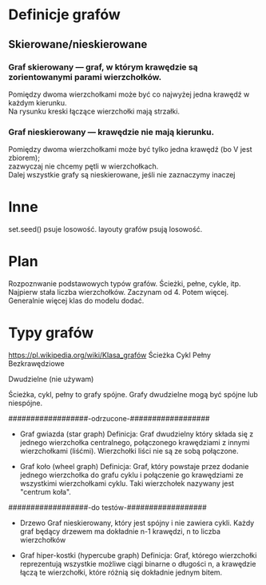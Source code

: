 # Definicje grafów

## Skierowane/nieskierowane

### Graf skierowany — graf, w którym krawędzie są zorientowanymi parami wierzchołków.  
Pomiędzy dwoma wierzchołkami może być co najwyżej jedna krawędź w każdym kierunku.  
Na rysunku kreski łączące wierzchołki mają strzałki.

### Graf nieskierowany — krawędzie nie mają kierunku.  
Pomiędzy dwoma wierzchołkami może być tylko jedna krawędź (bo V jest zbiorem);  
zazwyczaj nie chcemy pętli w wierzchołkach.  
Dalej wszystkie grafy są nieskierowane, jeśli nie zaznaczymy inaczej

# Inne
set.seed() psuje losowość.
layouty grafów psują losowość.

# Plan
Rozpoznwanie podstawowych typów grafów.
Ścieżki, pełne, cykle, itp.
Najpierw stała liczba wierzchołków. Zaczynam od 4. Potem więcej.
Generalnie więcej klas do modelu dodać.

# Typy grafów
https://pl.wikipedia.org/wiki/Klasa_grafów
Ścieżka
Cykl
Pełny
Bezkrawędziowe

Dwudzielne (nie używam)

Ścieżka, cykl, pełny to grafy spójne.
Grafy dwudzielne mogą być spójne lub niespójne. 

##################-odrzucone-##################
- Graf gwiazda (star graph)
Definicja: Graf dwudzielny który składa się z jednego wierzchołka centralnego, połączonego krawędziami z innymi wierzchołkami (liśćmi).
Wierzchołki liści nie są ze sobą połączone.

- Graf koło (wheel graph)
​Definicja: Graf, który powstaje przez dodanie jednego wierzchołka do grafu cyklu i połączenie go krawędziami ze wszystkimi wierzchołkami cyklu.
Taki wierzchołek nazywany jest "centrum koła".

##################-do testów-##################
- Drzewo
Graf nieskierowany, który jest spójny i nie zawiera cykli. Każdy graf będący drzewem ma dokładnie n-1 krawędzi, n to liczba wierzchołków

- Graf hiper-kostki (hypercube graph)
Definicja: Graf, którego wierzchołki reprezentują wszystkie możliwe ciągi binarne o długości n,
a krawędzie łączą te wierzchołki, które różnią się dokładnie jednym bitem.